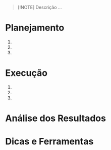 > [!NOTE] Descrição
> ...
>
# Planejamento
1. 
2. 
3. 
# Execução
1. 
2. 
3. 
# Análise dos Resultados

# Dicas e Ferramentas

